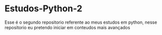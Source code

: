 # Estudos-Python-2
 Esse é o segundo repositorio referente ao meus estudos em python, nesse repositorio eu pretendo iniciar em conteudos mais avançados
